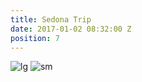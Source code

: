 ```yaml
---
title: Sedona Trip
date: 2017-01-02 08:32:00 Z
position: 7
---
```


![lg](/uploads/Sedona-New-sm-1.jpg)
![sm](/uploads/Sedona-New-sm-2.jpg)
